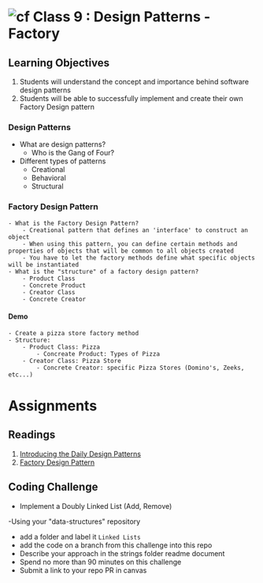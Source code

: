 ![cf](http://i.imgur.com/7v5ASc8.png) Class 9 : Design Patterns - Factory
=====================================

## Learning Objectives
1. Students will understand the concept and importance behind software design patterns
2. Students will be able to successfully implement and create their own Factory Design pattern


### Design Patterns
- What are design patterns?
	- Who is the Gang of Four?
- Different types of patterns
	- Creational
	- Behavioral
	- Structural

### Factory Design Pattern
	- What is the Factory Design Pattern?
		- Creational pattern that defines an 'interface' to construct an object
		- When using this pattern, you can define certain methods and properties of objects that will be common to all objects created
		- You have to let the factory methods define what specific objects will be instantiated
	- What is the "structure" of a factory design pattern?
		- Product Class
		- Concrete Product
		- Creator Class
		- Concrete Creator

#### Demo 
	- Create a pizza store factory method
	- Structure:
		- Product Class: Pizza
			- Concreate Product: Types of Pizza
		- Creator Class: Pizza Store
			- Concrete Creator: specific Pizza Stores (Domino's, Zeeks, etc...)


# Assignments

## Readings
1. [Introducing the Daily Design Patterns](https://www.exceptionnotfound.net/introducing-the-daily-design-pattern/)
2. [Factory Design Pattern](https://www.exceptionnotfound.net/the-daily-design-pattern-factory-method/)

## Coding Challenge
- Implement a Doubly Linked List (Add, Remove)

-Using your "data-structures" repository
  - add a folder and label it `Linked Lists`
  - add the code on a branch from this challenge into this repo
  - Describe your approach in the strings folder readme document
  - Spend no more than 90 minutes on this challenge
  - Submit a link to your repo PR in canvas
